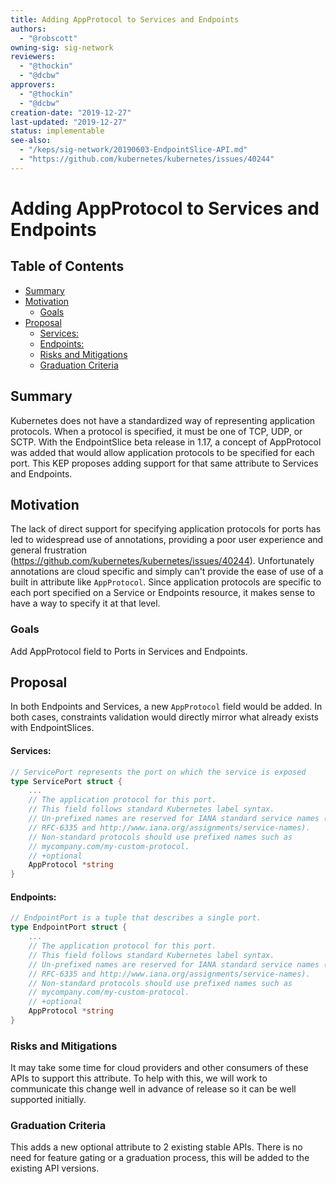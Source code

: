 ```yaml
---
title: Adding AppProtocol to Services and Endpoints
authors:
  - "@robscott"
owning-sig: sig-network
reviewers:
  - "@thockin"
  - "@dcbw"
approvers:
  - "@thockin"
  - "@dcbw"
creation-date: "2019-12-27"
last-updated: "2019-12-27"
status: implementable
see-also:
  - "/keps/sig-network/20190603-EndpointSlice-API.md"
  - "https://github.com/kubernetes/kubernetes/issues/40244"
---
```


# Adding AppProtocol to Services and Endpoints

## Table of Contents

<!-- toc -->
- [Summary](#summary)
- [Motivation](#motivation)
  - [Goals](#goals)
- [Proposal](#proposal)
    - [Services:](#services)
    - [Endpoints:](#endpoints)
  - [Risks and Mitigations](#risks-and-mitigations)
  - [Graduation Criteria](#graduation-criteria)
<!-- /toc -->

## Summary

Kubernetes does not have a standardized way of representing application
protocols. When a protocol is specified, it must be one of TCP, UDP, or SCTP.
With the EndpointSlice beta release in 1.17, a concept of AppProtocol was added
that would allow application protocols to be specified for each port. This KEP
proposes adding support for that same attribute to Services and Endpoints.

## Motivation

The lack of direct support for specifying application protocols for ports has
led to widespread use of annotations, providing a poor user experience and
general frustration (https://github.com/kubernetes/kubernetes/issues/40244). 
Unfortunately annotations are cloud specific and simply can't provide the ease
of use of a built in attribute like `AppProtocol`. Since application protocols
are specific to each port specified on a Service or Endpoints resource, it makes
sense to have a way to specify it at that level.

### Goals

Add AppProtocol field to Ports in Services and Endpoints.

## Proposal

In both Endpoints and Services, a new `AppProtocol` field would be added. In
both cases, constraints validation would directly mirror what already exists
with EndpointSlices.

#### Services:
```go
// ServicePort represents the port on which the service is exposed
type ServicePort struct {
    ...
    // The application protocol for this port.
    // This field follows standard Kubernetes label syntax.
    // Un-prefixed names are reserved for IANA standard service names (as per
    // RFC-6335 and http://www.iana.org/assignments/service-names).
    // Non-standard protocols should use prefixed names such as
    // mycompany.com/my-custom-protocol.
    // +optional
    AppProtocol *string
}
```

#### Endpoints:
```go
// EndpointPort is a tuple that describes a single port.
type EndpointPort struct {
    ...
    // The application protocol for this port.
    // This field follows standard Kubernetes label syntax.
    // Un-prefixed names are reserved for IANA standard service names (as per
    // RFC-6335 and http://www.iana.org/assignments/service-names).
    // Non-standard protocols should use prefixed names such as
    // mycompany.com/my-custom-protocol.
    // +optional
    AppProtocol *string
}
```

### Risks and Mitigations

It may take some time for cloud providers and other consumers of these APIs to
support this attribute. To help with this, we will work to communicate this
change well in advance of release so it can be well supported initially.

### Graduation Criteria

This adds a new optional attribute to 2 existing stable APIs. There is no need
for feature gating or a graduation process, this will be added to the existing
API versions.
